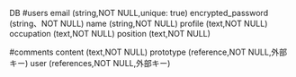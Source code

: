 DB
#users
 email (string,NOT NULL,unique: true)
 encrypted_password (string、NOT NULL)
 name (string,NOT NULL)
 profile (text,NOT NULL)
 occupation (text,NOT NULL)
 position (text,NOT NULL)

#comments
 content (text,NOT NULL)
 prototype (reference,NOT NULL,外部キー)
 user (references,NOT NULL,外部キー)